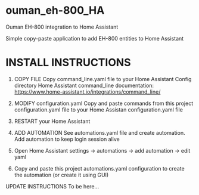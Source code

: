 # ouman_eh-800_HA
Ouman EH-800 integration to Home Assistant

Simple copy-paste application to add EH-800 entities to Home Assistant

# INSTALL INSTRUCTIONS

1. COPY FILE
Copy command_line.yaml file to your Home Assistant Config directory
Home Assistant command_line documentation: https://www.home-assistant.io/integrations/command_line/


2. MODIFY configuration.yaml
Copy and paste commands from this project configuration.yaml file to your Home Assistan configuration.yaml file

3. RESTART your Home Assistant

4. ADD AUTOMATION
See automations.yaml file and create automation.
Add automation to keep login session alive
  1. Open Home Assistant settings -> automations -> add automation -> edit yaml
  2. Copy and paste this project automations.yaml configuration to create the automation (or create it using GUI)

UPDATE INSTRUCTIONS
To be here...
